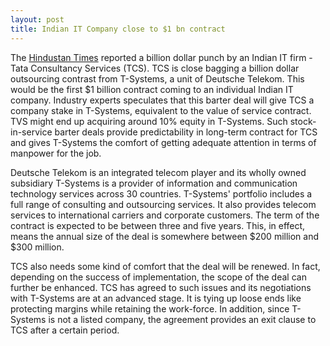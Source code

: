 ```yaml
---
layout: post
title: Indian IT Company close to $1 bn contract
---
```


The <a href="http://hindustantimes.in/">Hindustan Times</a> reported a billion dollar punch by an Indian IT firm - Tata Consultancy Services (TCS). TCS is close bagging a billion dollar outsourcing contrast from T-Systems, a unit of Deutsche Telekom. This would be the first $1 billion contract coming to an individual Indian IT company. Industry experts speculates that this barter deal will give TCS a company stake in T-Systems, equivalent to the value of service contract. TVS might end up acquiring around 10% equity in T-Systems. Such stock-in-service barter deals provide predictability in long-term contract for TCS and gives T-Systems the comfort of getting adequate attention in terms of manpower for the job.

Deutsche Telekom is an integrated telecom player and its wholly owned subsidiary T-Systems is a provider of information and communication technology services across 30 countries. T-Systems' portfolio includes a full range of consulting and outsourcing services. It also provides telecom services to international carriers and corporate customers. The term of the contract is expected to be between three and five years. This, in effect, means the annual size of the deal is somewhere between $200 million and $300 million.

TCS also needs some kind of comfort that the deal will be renewed. In fact, depending on the success of implementation, the scope of the deal can further be enhanced. TCS has agreed to such issues and its negotiations with T-Systems are at an advanced stage. It is tying up loose ends like protecting margins while retaining the work-force. In addition, since T-Systems is not a listed company, the agreement provides an exit clause to TCS after a certain period.
